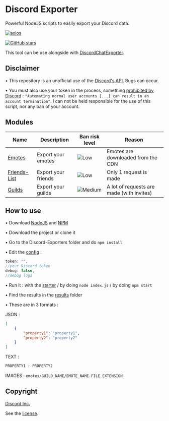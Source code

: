 # Discord Exporter

Powerful NodeJS scripts to easily export your Discord data.

[![axios](https://img.shields.io/github/package-json/dependency-version/LockBlock-dev/discord-exporters/axios)](https://www.npmjs.com/package/axios)

[![GitHub stars](https://img.shields.io/github/stars/LockBlock-dev/discord-exporters.svg)](https://github.com/LockBlock-dev/discord-exporters/stargazers)

This tool can be use alongside with [DiscordChatExporter](https://github.com/Tyrrrz/DiscordChatExporter).


## Disclaimer

• This repository is an unofficial use of the [Discord's API](https://discord.com/developers/docs/intro). Bugs can occur.

• You must also use your token in the process, something [prohibited by Discord](https://discord.com/developers/docs/topics/oauth2#bot-vs-user-accounts) : `"Automating normal user accounts [...] can result in an account termination"`. I can not be held responsible for the use of this script, nor any ban of your account.


## Modules

| Name | Description | Ban risk level |  Reason |
| --- | --- | --- | --- |
| [Emotes](./modules/Emotes.js) | Export your emotes | ![Low](https://img.shields.io/badge/-Low-brightgreen) | Emotes are downloaded from the CDN
| [Friends-List](./modules/Friends-List.js) | Export your friends | ![Low](https://img.shields.io/badge/-Low-brightgreen) | Only 1 request is made
| [Guilds](./modules/Guilds.js) | Export your guilds | ![Medium](https://img.shields.io/badge/-Medium-orange) | A lot of requests are made (with invites)


## How to use

• Download [NodeJS](https://nodejs.org) and [NPM](https://www.npmjs.com/get-npm)

• Download the project or clone it

• Go to the Discord-Exporters folder and do `npm install`

• Edit the [config](./config.json) :
```js
token: "",
//your Discord token
debug: false,
//debug logs
```

• Run it : with the [starter](./start.bat) / by doing `node index.js` / by doing `npm start`

• Find the results in the [results](./results) folder

• These are in 3 formats :

JSON :
```json
[
    {
        "property1": "property1",
        "property2": "property2"
    }
]
```
TEXT :
```css
PROPERTY1 : PROPERTY2
```
IMAGES :
``emotes/GUILD_NAME/EMOTE_NAME.FILE_EXTENSION``


## Copyright

[Discord Inc.](https://discord.com)

See the [license](/LICENSE).